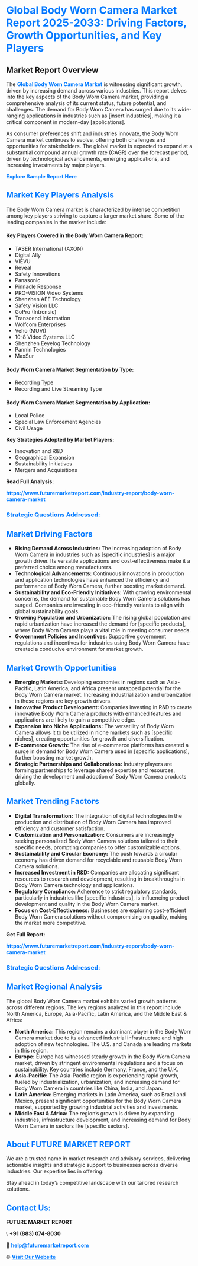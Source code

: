 <h1 style="color: #007BFF;">Global Body Worn Camera Market Report 2025-2033: Driving Factors, Growth Opportunities, and Key Players</h1>

<section id="overview">
<h2>Market Report Overview</h2>
<p>The <a href="https://www.futuremarketreport.com/industry-report/body-worn-camera-market" style="color: #007BFF; text-decoration: none;"><strong>Global Body Worn Camera Market</strong></a> is witnessing significant growth, driven by increasing demand across various industries. This report delves into the key aspects of the Body Worn Camera market, providing a comprehensive analysis of its current status, future potential, and challenges. The demand for Body Worn Camera has surged due to its wide-ranging applications in industries such as [insert industries], making it a critical component in modern-day [applications].</p>
<p>As consumer preferences shift and industries innovate, the Body Worn Camera market continues to evolve, offering both challenges and opportunities for stakeholders. The global market is expected to expand at a substantial compound annual growth rate (CAGR) over the forecast period, driven by technological advancements, emerging applications, and increasing investments by major players.</p>
</section>

<section id="overview">
<p><a href="https://www.futuremarketreport.com/request-sample/reportId=28243" style="color: #007BFF; text-decoration: none;"><strong>Explore Sample Report Here</strong></a></p>
</section>

<section id="key-players">
<h2 style="color: #007BFF;">Market Key Players Analysis</h2>
<p>The Body Worn Camera market is characterized by intense competition among key players striving to capture a larger market share. Some of the leading companies in the market include:</p>
<h4>Key Players Covered in the Body Worn Camera Report:</h4>
<ul><li>TASER International (AXON)</li><li>Digital Ally</li><li>VIEVU</li><li>Reveal</li><li>Safety Innovations</li><li>Panasonic</li><li>Pinnacle Response</li><li>PRO-VISION Video Systems</li><li>Shenzhen AEE Technology</li><li>Safety Vision LLC</li><li>GoPro (Intrensic)</li><li>Transcend Information</li><li>Wolfcom Enterprises</li><li>Veho (MUVI)</li><li>10-8 Video Systems LLC</li><li>Shenzhen Eeyelog Technology</li><li>Pannin Technologies</li><li>MaxSur</li></ul>
<h4>Body Worn Camera Market Segmentation by Type:</h4>
<ul><li>Recording Type</li><li>Recording and Live Streaming Type</li></ul>

<h4>Body Worn Camera Market Segmentation by Application:</h4>
<ul><li>Local Police</li><li>Special Law Enforcement Agencies</li><li>Civil Usage</li></ul>
<p><strong>Key Strategies Adopted by Market Players:</strong></p>
<ul>
<li>Innovation and R&D</li>
<li>Geographical Expansion</li>
<li>Sustainability Initiatives</li>
<li>Mergers and Acquisitions</li>
</ul>
</section>

<section>
<p><strong>Read Full Analysis: </strong></p><a href="https://www.futuremarketreport.com/industry-report/body-worn-camera-market" style="color: #007BFF; text-decoration: none;"><strong>https://www.futuremarketreport.com/industry-report/body-worn-camera-market</strong></a>
<h3 style="color: #007BFF;">Strategic Questions Addressed:</h3>
</section>

<section id="driving-factors">
<h2 style="color: #007BFF;">Market Driving Factors</h2>
<ul>
<li><strong>Rising Demand Across Industries:</strong> The increasing adoption of Body Worn Camera in industries such as [specific industries] is a major growth driver. Its versatile applications and cost-effectiveness make it a preferred choice among manufacturers.</li>
<li><strong>Technological Advancements:</strong> Continuous innovations in production and application technologies have enhanced the efficiency and performance of Body Worn Camera, further boosting market demand.</li>
<li><strong>Sustainability and Eco-Friendly Initiatives:</strong> With growing environmental concerns, the demand for sustainable Body Worn Camera solutions has surged. Companies are investing in eco-friendly variants to align with global sustainability goals.</li>
<li><strong>Growing Population and Urbanization:</strong> The rising global population and rapid urbanization have increased the demand for [specific products], where Body Worn Camera plays a vital role in meeting consumer needs.</li>
<li><strong>Government Policies and Incentives:</strong> Supportive government regulations and incentives for industries using Body Worn Camera have created a conducive environment for market growth.</li>
</ul>
</section>

<section id="growth-opportunities">
<h2 style="color: #007BFF;">Market Growth Opportunities</h2>
<ul>
<li><strong>Emerging Markets:</strong> Developing economies in regions such as Asia-Pacific, Latin America, and Africa present untapped potential for the Body Worn Camera market. Increasing industrialization and urbanization in these regions are key growth drivers.</li>
<li><strong>Innovative Product Development:</strong> Companies investing in R&D to create innovative Body Worn Camera products with enhanced features and applications are likely to gain a competitive edge.</li>
<li><strong>Expansion into Niche Applications:</strong> The versatility of Body Worn Camera allows it to be utilized in niche markets such as [specific niches], creating opportunities for growth and diversification.</li>
<li><strong>E-commerce Growth:</strong> The rise of e-commerce platforms has created a surge in demand for Body Worn Camera used in [specific applications], further boosting market growth.</li>
<li><strong>Strategic Partnerships and Collaborations:</strong> Industry players are forming partnerships to leverage shared expertise and resources, driving the development and adoption of Body Worn Camera products globally.</li>
</ul>
</section>

<section id="trending-factors">
<h2 style="color: #007BFF;">Market Trending Factors</h2>
<ul>
<li><strong>Digital Transformation:</strong> The integration of digital technologies in the production and distribution of Body Worn Camera has improved efficiency and customer satisfaction.</li>
<li><strong>Customization and Personalization:</strong> Consumers are increasingly seeking personalized Body Worn Camera solutions tailored to their specific needs, prompting companies to offer customizable options.</li>
<li><strong>Sustainability and Circular Economy:</strong> The push towards a circular economy has driven demand for recyclable and reusable Body Worn Camera solutions.</li>
<li><strong>Increased Investment in R&D:</strong> Companies are allocating significant resources to research and development, resulting in breakthroughs in Body Worn Camera technology and applications.</li>
<li><strong>Regulatory Compliance:</strong> Adherence to strict regulatory standards, particularly in industries like [specific industries], is influencing product development and quality in the Body Worn Camera market.</li>
<li><strong>Focus on Cost-Effectiveness:</strong> Businesses are exploring cost-efficient Body Worn Camera solutions without compromising on quality, making the market more competitive.</li>
</ul>
</section>

<section>
<p><strong>Get Full Report: </strong></p><a href="https://www.futuremarketreport.com/industry-report/body-worn-camera-market" style="color: #007BFF; text-decoration: none;"><strong>https://www.futuremarketreport.com/industry-report/body-worn-camera-market</strong></a>
<h3 style="color: #007BFF;">Strategic Questions Addressed:</h3>
</section>


<section id="regional-analysis">
<h2 style="color: #007BFF;">Market Regional Analysis</h2>
<p>The global Body Worn Camera market exhibits varied growth patterns across different regions. The key regions analyzed in this report include North America, Europe, Asia-Pacific, Latin America, and the Middle East & Africa:</p>
<ul>
<li><strong>North America:</strong> This region remains a dominant player in the Body Worn Camera market due to its advanced industrial infrastructure and high adoption of new technologies. The U.S. and Canada are leading markets in this region.</li>
<li><strong>Europe:</strong> Europe has witnessed steady growth in the Body Worn Camera market, driven by stringent environmental regulations and a focus on sustainability. Key countries include Germany, France, and the U.K.</li>
<li><strong>Asia-Pacific:</strong> The Asia-Pacific region is experiencing rapid growth, fueled by industrialization, urbanization, and increasing demand for Body Worn Camera in countries like China, India, and Japan.</li>
<li><strong>Latin America:</strong> Emerging markets in Latin America, such as Brazil and Mexico, present significant opportunities for the Body Worn Camera market, supported by growing industrial activities and investments.</li>
<li><strong>Middle East & Africa:</strong> The region’s growth is driven by expanding industries, infrastructure development, and increasing demand for Body Worn Camera in sectors like [specific sectors].</li>
</ul>
</section>

<footer>
<h2 style="color: #007BFF;">About FUTURE MARKET REPORT</h2>
<p>We are a trusted name in market research and advisory services, delivering actionable insights and strategic support to businesses across diverse industries. Our expertise lies in offering:</p>

<p>Stay ahead in today’s competitive landscape with our tailored research solutions.</p>

<h2 style="color: #007BFF;">Contact Us:</h2>
<p><strong>FUTURE MARKET REPORT</strong></p>
<p>📞 <strong>+91 (883) 074-8030</strong></p>
<p>📧 <strong><a href="mailto:help@futuremarketreport.com" style="color: #007BFF;">help@futuremarketreport.com</a></strong></p>
<p>🌐 <strong><a href="https://www.futuremarketreport.com/" style="color: #007BFF;">Visit Our Website</a></strong></p>
</footer>